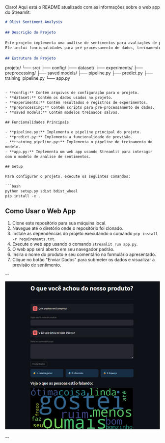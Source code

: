 Claro! Aqui está o README atualizado com as informações sobre o web app do Streamlit:

```markdown
# Olist Sentiment Analysis

## Descrição do Projeto

Este projeto implementa uma análise de sentimentos para avaliações de produtos da plataforma Olist.
Ele inclui funcionalidades para pré-processamento de dados, treinamento de modelos e previsão de sentimentos.

## Estrutura do Projeto

```
projeto/
└── src/
    ├── config/
    ├── dataset/
    ├── experiments/
    ├── preprocessing/
    ├── saved models/
    ├── pipeline.py
    ├── predict.py
    ├── training_pipeline.py
    └── app.py
```

- **config:** Contém arquivos de configuração para o projeto.
- **dataset:** Contém os dados usados no projeto.
- **experiments:** Contém resultados e registros de experimentos.
- **preprocessing:** Contém scripts para pré-processamento de dados.
- **saved models:** Contém modelos treinados salvos.

## Funcionalidades Principais

- **pipeline.py:** Implementa o pipeline principal do projeto.
- **predict.py:** Implementa a funcionalidade de previsão.
- **training_pipeline.py:** Implementa o pipeline de treinamento do modelo.
- **app.py:** Implementa um web app usando Streamlit para interagir com o modelo de análise de sentimentos.

## Setup

Para configurar o projeto, execute os seguintes comandos:

```bash
python setup.py sdist bdist_wheel
pip install -e .
```

## Como Usar o Web App

1. Clone este repositório para sua máquina local.
2. Navegue até o diretório onde o repositório foi clonado.
3. Instale as dependências do projeto executando o comando `pip install -r requirements.txt`.
4. Execute o web app usando o comando `streamlit run app.py`.
5. O web app será aberto em seu navegador padrão.
6. Insira o nome do produto e seu comentário no formulário apresentado.
7. Clique no botão "Enviar Dados" para submeter os dados e visualizar a previsão de sentimento.

--

<p align="center">
  <img src="images/app.png" alt="web app" />
</p>

--